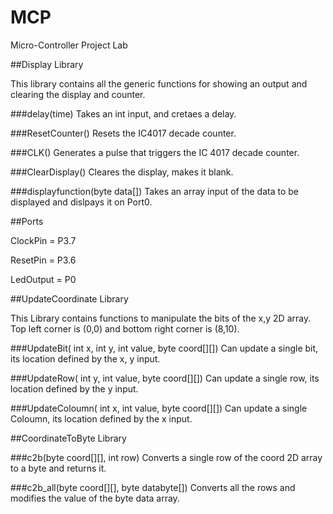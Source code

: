 # MCP
Micro-Controller Project Lab


##Display Library

This library contains all the generic functions for showing an output and clearing the display and counter.

###delay(time)
Takes an int input, and cretaes a delay.

###ResetCounter()
Resets the IC4017 decade counter.

###CLK()
Generates a pulse that triggers the IC 4017 decade counter.

###ClearDisplay()
Cleares the display, makes it blank.

###displayfunction(byte data[])
Takes an array input of the data to be displayed and dislpays it on Port0.

##Ports

ClockPin = P3.7

ResetPin = P3.6

LedOutput = P0

##UpdateCoordinate Library

This Library contains functions to manipulate the bits of the x,y 2D array.
Top left corner is (0,0) and bottom right corner is (8,10).

###UpdateBit( int x, int y, int value, byte coord[][])
Can update a single bit, its location defined by the x, y input.

###UpdateRow(  int y, int value, byte coord[][])
Can update a single row, its location defined by the y input.

###UpdateColoumn( int x, int value, byte coord[][])
Can update a single Coloumn, its location defined by the x input.

##CoordinateToByte Library

###c2b(byte coord[][], int row)
Converts a single row of the coord 2D array to a byte and returns it.

###c2b_all(byte coord[][], byte databyte[])
Converts all the rows and modifies the value of the byte data array.
